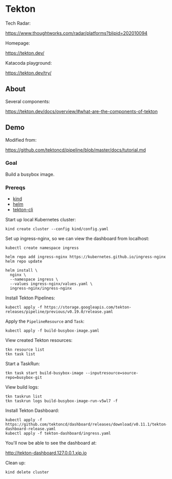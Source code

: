 # Tekton

Tech Radar:

https://www.thoughtworks.com/radar/platforms?blipid=202010094

Homepage:

https://tekton.dev/

Katacoda playground:

https://tekton.dev/try/

## About

Several components:

https://tekton.dev/docs/overview/#what-are-the-components-of-tekton

## Demo

Modified from:

https://github.com/tektoncd/pipeline/blob/master/docs/tutorial.md

### Goal

Build a busybox image.

### Prereqs

- [kind](https://kind.sigs.k8s.io/)
- [helm](https://helm.sh/)
- [tekton-cli](https://github.com/tektoncd/cli)

Start up local Kubernetes cluster:

```
kind create cluster --config kind/config.yaml
```

Set up ingress-nginx, so we can view the dashboard from localhost:

```
kubectl create namespace ingress

helm repo add ingress-nginx https://kubernetes.github.io/ingress-nginx
helm repo update

helm install \
  nginx \
  --namespace ingress \
  --values ingress-nginx/values.yaml \
  ingress-nginx/ingress-nginx
```

Install Tekton Pipelines:

```
kubectl apply -f https://storage.googleapis.com/tekton-releases/pipeline/previous/v0.19.0/release.yaml
```

Apply the `PipelineResource` and `Task`:

```
kubectl apply -f build-busybox-image.yaml
```

View created Tekton resources:

```
tkn resource list
tkn task list
```

Start a TaskRun:

```
tkn task start build-busybox-image --inputresource=source-repo=busybox-git
```

View build logs:

```
tkn taskrun list
tkn taskrun logs build-busybox-image-run-v5wl7 -f
```

Install Tekton Dashboard:

```
kubectl apply -f https://github.com/tektoncd/dashboard/releases/download/v0.11.1/tekton-dashboard-release.yaml
kubectl apply -f tekton-dashboard/ingress.yaml
```

You'll now be able to see the dashboard at:

http://tekton-dashboard.127.0.0.1.xip.io

Clean up:

```
kind delete cluster
```
